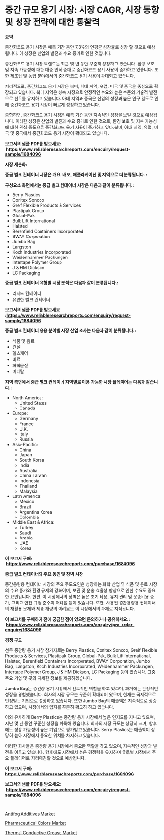 <p><h1>중간 규모 용기 시장: 시장 CAGR, 시장 동향 및 성장 전략에 대한 통찰력</h1></p><p><strong>요약</strong></p>
<p><p>중간화코드 용기 시장은 예측 기간 동안 7.3%의 연평균 성장률로 성장 할 것으로 예상됩니다. 이 성장은 산업의 발전과 수요 증가로 인한 것입니다. </p><p>중간화코드 용기 시장 트렌드는 최근 몇 년 동안 꾸준히 성장하고 있습니다. 환경 보호 및 지속 가능성에 대한 대중 인식 증대로 중간화코드 용기 사용이 증가하고 있습니다. 또한 제조업 및 농업 분야에서의 중간화코드 용기 사용이 확대되고 있습니다.</p><p>지리적으로, 중간화코드 용기 시장은 북미, 아태 지역, 유럽, 미국 및 중국을 중심으로 확장되고 있습니다. 북미 지역은 성숙 시장으로 안정적인 수요와 높은 수준의 기술적 발전으로 선두를 유지하고 있습니다. 아태 지역과 중국은 산업의 성장과 높은 인구 밀도로 인해 중간화코드 용기 시장이 빠르게 성장하고 있습니다.</p><p>종합하면, 중간화코드 용기 시장은 예측 기간 동안 지속적인 성장을 보일 것으로 예상됩니다. 이러한 성장은 산업의 발전과 수요 증가로 인한 것으로, 환경 보호 및 지속 가능성에 대한 관심 증폭으로 중간화코드 용기 사용이 증가하고 있다.북미, 아태 지역, 유럽, 미국 및 중국에서 중간화코드 용기 시장이 확대되고 있습니다.</p></p>
<p><strong>보고서의 샘플 PDF를 받으세요: &nbsp;<a href="https://www.reliableresearchreports.com/enquiry/request-sample/1684096">https://www.reliableresearchreports.com/enquiry/request-sample/1684096</a></strong></p>
<p><strong>시장 세분화:</strong></p>
<p><strong> 중급 벌크 컨테이너 시장은 개요, 배포, 애플리케이션 및 지역으로 더 분류됩니다. :</strong></p>
<p><strong>구성요소 측면에서는 중급 벌크 컨테이너 시장은 다음과 같이 분류됩니다.:</strong></p>
<p><ul><li>Berry Plastics</li><li>Conitex Sonoco</li><li>Greif Flexible Products & Services</li><li>Plastipak Group</li><li>Global-Pak</li><li>Bulk Lift International</li><li>Halsted</li><li>Berenfield Containers Incorporated</li><li>BWAY Corporation</li><li>Jumbo Bag</li><li>Langston</li><li>Koch Industries Incorporated</li><li>Weidenhammer Packungen</li><li>Intertape Polymer Group</li><li>J & HM Dickson</li><li>LC Packaging</li></ul></p>
<p><strong> 중급 벌크 컨테이너 유형별 시장 분석은 다음과 같이 분류됩니다.:</strong></p>
<p><ul><li>리지드 컨테이너</li><li>유연한 벌크 컨테이너</li></ul></p>
<p><strong>보고서의 샘플 PDF를 받으세요 :<a href="https://www.reliableresearchreports.com/enquiry/request-sample/1684096">https://www.reliableresearchreports.com/enquiry/request-sample/1684096</a></strong></p>
<p><strong> 중급 벌크 컨테이너 응용 분야별 시장 산업 조사는 다음과 같이 분류됩니다.:</strong></p>
<p><ul><li>식품 및 음료</li><li>건설</li><li>헬스케어</li><li>비료</li><li>화학물질</li><li>미네랄</li></ul></p>
<p><strong>지역 측면에서 중급 벌크 컨테이너 지역별로 이용 가능한 시장 플레이어는 다음과 같습니다.:</strong></p>
<p><ul>
    <li>
        North America:
        <ul>
            <li>United States</li>
            <li>Canada</li>
        </ul>
    </li>
    <li>
        Europe:
        <ul>
            <li>Germany</li>
            <li>France</li>
            <li>U.K.</li>
            <li>Italy</li>
            <li>Russia</li>
        </ul>
    </li>
    <li>
        Asia-Pacific:
        <ul>
            <li>China</li>
            <li>Japan</li>
            <li>South Korea</li>
            <li>India</li>
            <li>Australia</li>
            <li>China Taiwan</li>
            <li>Indonesia</li>
            <li>Thailand</li>
            <li>Malaysia</li>
        </ul>
    </li>
    <li>
        Latin America:
        <ul>
            <li>Mexico</li>
            <li>Brazil</li>
            <li>Argentina Korea</li>
            <li>Colombia</li>
        </ul>
    </li>
    <li>
        Middle East & Africa:
        <ul>
            <li>Turkey</li>
            <li>Saudi</li>
            <li>Arabia</li>
            <li>UAE</li>
            <li>Korea</li>
        </ul>
    </li>
    </ul></p>
<p><strong>이 보고서 구매: &nbsp;<a href="https://www.reliableresearchreports.com/purchase/1684096">https://www.reliableresearchreports.com/purchase/1684096</a></strong></p>
<p><strong>중급 벌크 컨테이너의 주요 동인 및 장벽 시장</strong></p>
<p><p>중간용량용 컨테이너 시장의 주요 주도요인은 성장하는 화학 산업 및 식품 및 음료 시장의 수요 증가와 환경 규제의 강화이며, 보관 및 운송 효율성 향상으로 인한 수요도 중요한 요인입니다. 한편, 이 시장에서의 장벽은 높은 초기 비용, 유지 관리 및 운송비용 증가, 그리고 안전 규정 준수의 어려움 등이 있습니다. 또한, 사용된 중간용량용 컨테이너의 재활용 문제와 제품 개량의 어려움도 이 시장에서의 과제로 지적됩니다.</p></p>
<p><strong>이 보고서를 구매하기 전에 궁금한 점이 있으면 문의하거나 공유하세요.: &nbsp;<a href="https://www.reliableresearchreports.com/enquiry/pre-order-enquiry/1684096">https://www.reliableresearchreports.com/enquiry/pre-order-enquiry/1684096</a></strong></p>
<p><strong>경쟁 구도</strong></p>
<p><p>선두 중간량 용기 시장 참가자로는 Berry Plastics, Conitex Sonoco, Greif Flexible Products & Services, Plastipak Group, Global-Pak, Bulk Lift International, Halsted, Berenfield Containers Incorporated, BWAY Corporation, Jumbo Bag, Langston, Koch Industries Incorporated, Weidenhammer Packungen, Intertape Polymer Group, J & HM Dickson, LC Packaging 등이 있습니다. 그중 주요 기업 몇 곳의 자세한 정보를 제공하겠습니다.</p><p>Jumbo Bag는 중간량 용기 시장에서 선도적인 역할을 하고 있으며, 과거에는 안정적인 성장을 경험했습니다. 회사의 시장 규모는 꾸준히 확대되어 왔으며, 현재는 국제적으로 인정받는 기업으로 성장하고 있습니다. 또한 Jumbo Bag의 매출액은 지속적으로 상승하고 있으며, 시장에서의 입지를 꾸준히 확고히 하고 있습니다.</p><p>이와 유사하게 Berry Plastics는 중간량 용기 시장에서 높은 인지도를 지니고 있으며, 지난 몇 년 동안 꾸준한 성장을 이룩해 왔습니다. 회사의 시장 규모는 상당히 크며, 향후에도 성장 가능성이 높은 기업으로 평가받고 있습니다. Berry Plastics는 매출액이 상당히 높아 시장에서 중요한 위치를 차지하고 있습니다.</p><p>이러한 회사들은 중간량 용기 시장에서 중요한 역할을 하고 있으며, 지속적인 성장과 발전을 이루고 있습니다. 향후에도 시장에서 높은 경쟁력을 유지하며 글로벌 시장에서 주요 플레이어로 자리매김할 것으로 예상됩니다.</p></p>
<p><strong>이 보고서 구매: &nbsp; <a href="https://www.reliableresearchreports.com/purchase/1684096">https://www.reliableresearchreports.com/purchase/1684096</a></strong></p>
<p><strong>보고서의 샘플 PDF를 받으세요: &nbsp;<a href="https://www.reliableresearchreports.com/enquiry/request-sample/1684096">https://www.reliableresearchreports.com/enquiry/request-sample/1684096</a></strong><strong></strong></p>
<p>&nbsp;</p>
<p><p><a href="https://github.com/angelajermaine/Market-Research-Report-List-2/blob/main/antifog-additives-market.md">Antifog Additives Market</a></p><p><a href="https://github.com/CliffMedina6/Market-Research-Report-List-3/blob/main/pharmaceutical-colors-market.md">Pharmaceutical Colors Market</a></p><p><a href="https://github.com/provorikovar/Market-Research-Report-List-3/blob/main/thermal-conductive-grease-market.md">Thermal Conductive Grease Market</a></p></p>